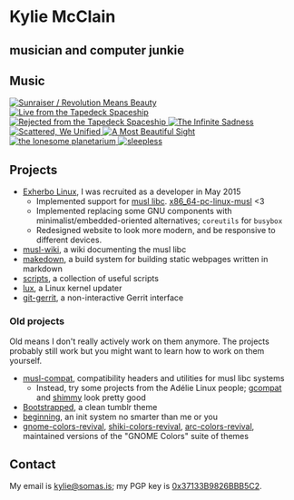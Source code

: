 # Kylie McClain
## musician and computer junkie

## Music

<div class='discography'>
    <a href='https://somasis.bandcamp.com/album/sunraiser-revolution-means-beauty' title='Sunraiser / Revolution Means Beauty (2017)'>
        <img src='/img/covers/sunraiserrevolutionmeansbeauty.jpg' alt='Sunraiser / Revolution Means Beauty' />
    </a>
    <a href='https://somasis.bandcamp.com/album/live-from-the-tapedeck-spaceship' title='Live from the Tapedeck Spaceship (2014)'>
        <img src='/img/covers/livefromthetapedeckspaceship.jpg' alt='Live from the Tapedeck Spaceship' />
    </a>
    <a href='https://somasis.bandcamp.com/album/rejected-from-the-tapedeck-spaceship' title='Rejected from the Tapedeck Spaceship (2014)'>
        <img src='/img/covers/rejectedfromthetapedeckspaceship.jpg' alt='Rejected from the Tapedeck Spaceship' />
    </a>
    <a href='https://somasis.bandcamp.com/album/the-infinite-sadness-2' title='The Infinite Sadness (2014)'>
        <img src='/img/covers/theinfinitesadness.jpg' alt='The Infinite Sadness' />
    </a>
    <a href='https://somasis.bandcamp.com/album/scattered-we-unified' title='Scattered, We Unified (2013)'>
        <img src='/img/covers/scatteredweunified.jpg' alt='Scattered, We Unified' />
    </a>
    <a href='https://somasis.bandcamp.com/album/a-most-beautiful-sight' title='A Most Beautiful Sight (2013)'>
        <img src='/img/covers/amostbeautifulsight.jpg' alt='A Most Beautiful Sight' />
    </a>
    <a href='https://somasis.bandcamp.com/album/the-lonesome-planetarium' title='the lonesome planetarium (2013)'>
        <img src='/img/covers/thelonesomeplanetarium.jpg' alt='the lonesome planetarium' />
    </a>
    <a href='https://somasis.bandcamp.com/album/sleepless' title='sleepless (2013)'>
        <img src='/img/covers/sleepless.jpg' alt='sleepless' />
    </a>
</div>

## Projects

- [Exherbo Linux], I was recruited as a developer in May 2015
    - Implemented support for [musl libc]. [x86_64-pc-linux-musl] <3
    - Implemented replacing some GNU components with minimalist/embedded-oriented
      alternatives; `coreutils` for `busybox`
    - Redesigned website to look more modern, and be responsive to different
      devices.
- [musl-wiki], a wiki documenting the musl libc
- [makedown], a build system for building static webpages written in markdown
- [scripts], a collection of useful scripts
- [lux], a Linux kernel updater
- [git-gerrit], a non-interactive Gerrit interface

### Old projects

Old means I don't really actively work on them anymore. The projects probably
still work but you might want to learn how to work on them yourself.

- [musl-compat], compatibility headers and utilities for musl libc systems
    - Instead, try some projects from the Adélie Linux people;
      [gcompat](https://code.foxkit.us/adelie/gcompat) and
      [shimmy](https://code.foxkit.us/adelie/shimmy) look pretty good
- [Bootstrapped], a clean tumblr theme
- [beginning], an init system no smarter than me or you
- [gnome-colors-revival], [shiki-colors-revival], [arc-colors-revival],
  maintained versions of the "GNOME Colors" suite of themes

## Contact

My email is <kylie@somas.is>; my PGP key is [0x37133B9826BBB5C2][pgp].

[pgp]:                      https://pgp.mit.edu/pks/lookup?op=vindex&fingerprint=on&search=0x37133B9826BBB5C2
[musl-wiki]:                https://wiki.musl-libc.org/
[scripts]:                  https://gitlab.com/somasis/scripts
[makedown]:                 https://gitlab.com/somasis/makedown
[Exherbo Linux]:            https://www.exherbo.org/
[musl libc]:                https://www.musl-libc.org/
[x86_64-pc-linux-musl]:     /dl/stages
[beginning]:                https://gitlab.com/somasis/beginning
[lux]:                      https://gitlab.com/somasis/lux
[musl-compat]:              https://gitlab.com/somasis/musl-compat
[git-gerrit]:               https://gitlab.com/somasis/git-gerrit
[Bootstrapped]:             https://gitlab.com/somasis/tumblrthemes/blob/master/bootstrapped.html
[gnome-colors-revival]:     https://gitlab.com/somasis/gnome-colors-revival
[shiki-colors-revival]:     https://gitlab.com/somasis/shiki-colors-revival
[arc-colors-revival]:       https://gitlab.com/somasis/arc-colors-revival
[Discount]:                 https://www.pell.portland.or.us/~orc/Code/discount/
[Markdown]:                 https://daringfireball.net/projects/markdown/
[Source]:                   https://gitlab.com/somasis/www.somas.is
